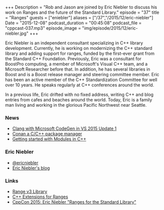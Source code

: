 +++
Description = "Rob and Jason are joined by Eric Niebler to discuss his work on Ranges and the future of the Standard Library."
episode = "37"
title = "Ranges"
guests = ["eniebler"]
aliases = ["/37","/2015/12/eric-niebler"]
Date = "2015-12-08"
podcast_duration = "00:45:08"
podcast_file = "cppcast-037.mp3"
episode_image = "img/episode/2015/12/eric-niebler.jpg"
+++

Eric Niebler is an independent consultant specializing in C++ library development. Currently, he is working on modernizing the C++ standard library and adding support for ranges, funded by the first-ever grant from the Standard C++ Foundation. Previously, Eric was a consultant for BoostPro computing, a member of Microsoft's Visual C++ team, and a Microsoft Researcher before that. In addition, he has several libraries in Boost and is a Boost release manager and steering committee member. Eric has been an active member of the C++ Standardization Committee for well over 10 years. He speaks regularly at C++ conferences around the world.

In a previous life, Eric drifted with no fixed address, writing C++ and blog entries from cafes and beaches around the world. Today, Eric is a family man living and working in the glorious Pacific Northwest near Seattle.

### News ###

 - [Clang with Microsoft CodeGen in VS 2015 Update 1](http://blogs.msdn.com/b/vcblog/archive/2015/12/04/introducing-clang-with-microsoft-codegen-in-vs-2015-update-1.aspx)
 - [Conan a C/C++ package manager](https://www.reddit.com/r/cpp/comments/3v05s9/conan_a_cc_package_manager/)
 - [Getting started with Modules in C++](http://kennykerr.ca/2015/12/03/getting-started-with-modules-in-c/)
 
### Eric Niebler ###

 - [@ericniebler](https://twitter.com/ericniebler)
 - [Eric Niebler's blog](http://ericniebler.com/)

### Links ###

 - [Range v3 Library](https://github.com/ericniebler/range-v3)
 - [C++ Extensions for Ranges](https://github.com/CaseyCarter/cmcstl2)
 - [CppCon 2015: Eric Niebler "Ranges for the Standard Library"](https://www.youtube.com/watch?v=mFUXNMfaciE)
